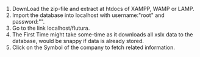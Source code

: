 1) DownLoad the zip-file and extract at htdocs of XAMPP, WAMP or LAMP.
2) Import the database into localhost with username:"root" and password:"".
3) Go to the link localhost/flutura.
4) The First Time might take some-time as it downloads all xslx data to the database, would be snappy if data is already stored.
5) Click on the Symbol of the company to fetch related information.

